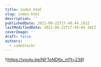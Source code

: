 ```yaml
---
title: index.html
slug: index-html
description: ''
publishedDate: 2021-09-22T17:49:44.101Z
lastModifiedDate: 2021-09-22T17:49:44.101Z
coverImage: ''
draft: false
authors:
  - codeStackr
---
```


!(https://youtu.be/NFToND6x_nI?t=238)
